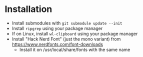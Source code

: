 # Installation
- Install submodules with `git submodule update --init`
- Install `ripgrep` using your package manager
- If on Linux, install `wl-clipboard` using your package manager
- Install "Hack Nerd Font" (just the mono variant) from https://www.nerdfonts.com/font-downloads
    - Install it on /usr/local/share/fonts with the same name
